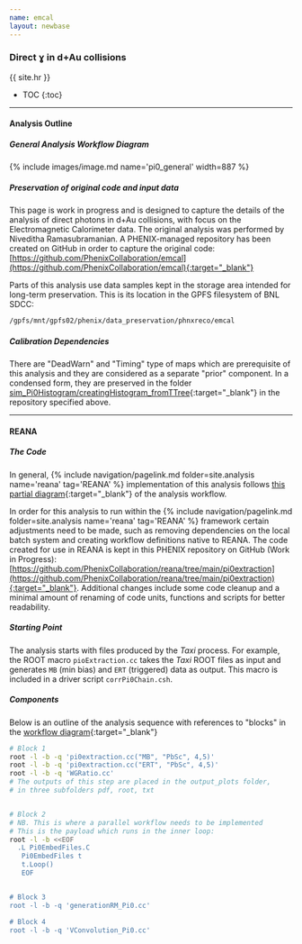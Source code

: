 ```yaml
---
name: emcal
layout: newbase
---
```


<h3> Direct &#611; in d+Au collisions</h3>

{{ site.hr }}

* TOC
{:toc}

---

#### Analysis Outline

##### General Analysis Workflow Diagram

{% include images/image.md name='pi0_general' width=887 %}

##### Preservation of original code and input data

This page is work in progress and is designed to capture the details of the analysis
of direct photons in d+Au collisions, with focus on the Electromagnetic Calorimeter
data. The original analysis was performed by  Niveditha Ramasubramanian.
A PHENIX-managed repository has been created on GitHub in order to capture the original code:
[https://github.com/PhenixCollaboration/emcal](https://github.com/PhenixCollaboration/emcal){:target="_blank"}

Parts of this analysis use data samples kept in the storage area intended for long-term preservation.
This is its location in the GPFS filesystem of BNL SDCC:

```bash
/gpfs/mnt/gpfs02/phenix/data_preservation/phnxreco/emcal
```

##### Calibration Dependencies
There are "DeadWarn" and "Timing" type of maps which are prerequisite of this analysis
and they are considered as a separate "prior" component. In a condensed form, they
are preserved in the folder
[sim_Pi0Histogram/creatingHistogram_fromTTree](https://github.com/PhenixCollaboration/emcal/tree/master/sim_Pi0Histogram/creatingHistogram_fromTTree){:target="_blank"}
in the repository specified above.

---

#### REANA

##### The Code

In general,
{% include navigation/pagelink.md folder=site.analysis name='reana' tag='REANA' %}
implementation of this analysis follows 
[this partial diagram](https://github.com/PhenixCollaboration/reana/blob/main/pi0extraction/sampleCode_correctedPi0.pdf){:target="_blank"} of the analysis workflow.

In order for this analysis to run within the 
{% include navigation/pagelink.md folder=site.analysis name='reana' tag='REANA' %}
framework certain adjustments need to be made, such as removing dependencies
on the local batch system and creating workflow definitions native to REANA.
The code created for use in REANA is kept in this PHENIX repository on GitHub (Work in Progress):
[https://github.com/PhenixCollaboration/reana/tree/main/pi0extraction](https://github.com/PhenixCollaboration/reana/tree/main/pi0extraction){:target="_blank"}.
Additional changes include some code cleanup and a minimal amount of renaming of code units, functions and scripts
for better readability.

##### Starting Point

The analysis starts with files produced by the *Taxi* process. For example,
the ROOT macro `pioExtraction.cc` takes the *Taxi* ROOT files as input and generates `MB` (min bias)
and `ERT` (triggered) data as output. This macro is included in a driver script `corrPi0Chain.csh`.

##### Components

Below is an outline of the analysis sequence with references to "blocks" in the
[workflow diagram](https://github.com/PhenixCollaboration/reana/blob/main/pi0extraction/sampleCode_correctedPi0.pdf){:target="_blank"}

```bash
# Block 1
root -l -b -q 'pi0extraction.cc("MB", "PbSc", 4,5)'
root -l -b -q 'pi0extraction.cc("ERT", "PbSc", 4,5)'
root -l -b -q 'WGRatio.cc'
# The outputs of this step are placed in the output_plots folder,
# in three subfolders pdf, root, txt


# Block 2
# NB. This is where a parallel workflow needs to be implemented
# This is the payload which runs in the inner loop:
root -l -b <<EOF
  .L Pi0EmbedFiles.C
   Pi0EmbedFiles t
   t.Loop()
   EOF


# Block 3
root -l -b -q 'generationRM_Pi0.cc'

# Block 4
root -l -b -q 'VConvolution_Pi0.cc'
```
